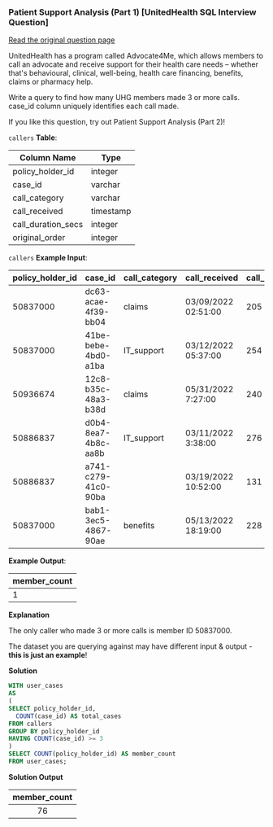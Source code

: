 ### Patient Support Analysis (Part 1) [UnitedHealth SQL Interview Question]


<a href="https://datalemur.com/questions/frequent-callers">Read the original question page</a>

UnitedHealth has a program called Advocate4Me, which allows members to call an advocate and receive support for their health care needs – whether that's behavioural, clinical, well-being, health care financing, benefits, claims or pharmacy help.

Write a query to find how many UHG members made 3 or more calls. case_id column uniquely identifies each call made.

If you like this question, try out Patient Support Analysis (Part 2)!

`callers` **Table**:

| **Column Name**    | **Type**  |
|--------------------|-----------|
| policy_holder_id   | integer   |
| case_id            | varchar   |
| call_category      | varchar   |
| call_received      | timestamp |
| call_duration_secs | integer   |
| original_order     | integer   |

`callers` **Example Input**:

| **policy_holder_id** | **case_id**         | **call_category** | **call_received**   | **call_duration_secs** | **original_order** |
|----------------------|---------------------|-------------------|---------------------|------------------------|--------------------|
| 50837000             | dc63-acae-4f39-bb04 | claims            | 03/09/2022 02:51:00 | 205                    | 130                |
| 50837000             | 41be-bebe-4bd0-a1ba | IT_support        | 03/12/2022 05:37:00 | 254                    | 129                |
| 50936674             | 12c8-b35c-48a3-b38d | claims            | 05/31/2022 7:27:00  | 240                    | 31                 |
| 50886837             | d0b4-8ea7-4b8c-aa8b | IT_support        | 03/11/2022 3:38:00  | 276                    | 16                 |
| 50886837             | a741-c279-41c0-90ba |                   | 03/19/2022 10:52:00 | 131                    | 325                |
| 50837000             | bab1-3ec5-4867-90ae | benefits          | 05/13/2022 18:19:00 | 228                    | 339                |

**Example Output**:

| **member_count** |
|------------------|
| 1                |

**Explanation**

The only caller who made 3 or more calls is member ID 50837000.

The dataset you are querying against may have different input & output - **this is just an example**!

**Solution**

```sql
WITH user_cases
AS
(
SELECT policy_holder_id, 
  COUNT(case_id) AS total_cases
FROM callers
GROUP BY policy_holder_id
HAVING COUNT(case_id) >= 3
)
SELECT COUNT(policy_holder_id) AS member_count
FROM user_cases;
```

**Solution Output**

| **member_count** |
|:----------------:|
| 76               |
